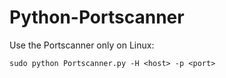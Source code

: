 # Python-Portscanner

Use the Portscanner only on Linux:

    sudo python Portscanner.py -H <host> -p <port>
